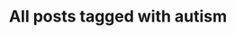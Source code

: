 ---
layout: tag
title: "All posts tagged with autism"
permalink: /weblog/tags/autism/
taxonomy: autism
---